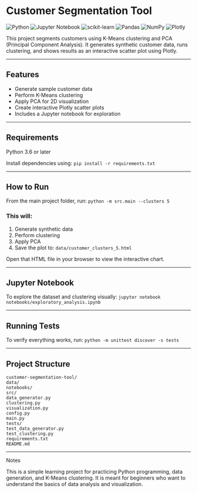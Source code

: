 # Customer Segmentation Tool

![Python](https://img.shields.io/badge/Python-3776AB?logo=python&logoColor=white)
![Jupyter Notebook](https://img.shields.io/badge/Jupyter-FA0F00?logo=jupyter&logoColor=white)
![scikit-learn](https://img.shields.io/badge/scikit--learn-F7931E?logo=scikitlearn&logoColor=white)
![Pandas](https://img.shields.io/badge/Pandas-150458?logo=pandas&logoColor=white)
![NumPy](https://img.shields.io/badge/NumPy-013243?logo=numpy&logoColor=white)
![Plotly](https://img.shields.io/badge/Plotly-3F4F75?logo=plotly&logoColor=white)

This project segments customers using K-Means clustering and PCA (Principal Component Analysis).
It generates synthetic customer data, runs clustering, and shows results as an interactive scatter plot using Plotly.

---

## Features

- Generate sample customer data
- Perform K-Means clustering
- Apply PCA for 2D visualization
- Create interactive Plotly scatter plots
- Includes a Jupyter notebook for exploration

---

## Requirements

Python 3.6 or later

Install dependencies using:
````pip install -r requirements.txt````

---

## How to Run

From the main project folder, run:
````python -m src.main --clusters 5````

### This will:

1. Generate synthetic data
2. Perform clustering
3. Apply PCA
4. Save the plot to: ````data/customer_clusters_5.html````

Open that HTML file in your browser to view the interactive chart.

---

## Jupyter Notebook

To explore the dataset and clustering visually:
````jupyter notebook notebooks/exploratory_analysis.ipynb````

---

## Running Tests

To verify everything works, run:
````python -m unittest discover -s tests````

---

## Project Structure
````
customer-segmentation-tool/
data/
notebooks/
src/
data_generator.py
clustering.py
visualization.py
config.py
main.py
tests/
test_data_generator.py
test_clustering.py
requirements.txt
README.md
````
---

Notes

This is a simple learning project for practicing Python programming, data generation, and K-Means clustering.
It is meant for beginners who want to understand the basics of data analysis and visualization.

